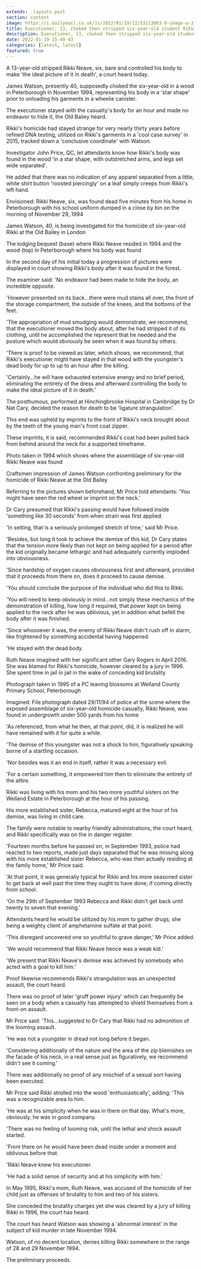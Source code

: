 ```yaml
---
extends: _layouts.post
section: content
image: https://i.dailymail.co.uk/1s/2022/01/19/12/53113063-0-image-a-2_1642593995214.jpg 
title: Executioner, 13, choked then stripped six-year-old student Rikki Neave bare 
description: Executioner, 13, choked then stripped six-year-old student Rikki Neave bare 
date: 2022-01-19-15-49-43 
categories: [latest, latest] 
featured: true 
--- 
```

A 13-year-old stripped Rikki Neave, six, bare and controlled his body to make 'the ideal picture of it in death', a court heard today.

James Watson, presently 40, supposedly choked the six-year-old in a wood in Peterborough in November 1994, representing his body in a 'star shape' prior to unloading his garments in a wheelie canister.

The executioner stayed with the casualty's body for an hour and made no endeavor to hide it, the Old Bailey heard.

Rikki's homicide had stayed strange for very nearly thirty years before refined DNA testing, utilized on Rikki's garments in a 'cool case survey' in 2015, tracked down a 'conclusive coordinate' with Watson.

Investigator John Price, QC, let attendants know how Rikki's body was found in the wood 'in a star shape, with outstretched arms, and legs set wide separated'.

He added that there was no indication of any apparel separated from a little, white shirt button 'roosted piercingly' on a leaf simply creeps from Rikki's left hand.

Envisioned: Rikki Neave, six, was found dead five minutes from his home in Peterborough with his school uniform dumped in a close by bin on the morning of November 29, 1994

James Watson, 40, is being investigated for the homicide of six-year-old Rikki at the Old Bailey in London

The lodging bequest (base) where Rikki Neave resided in 1994 and the wood (top) in Peterborough where his body was found

In the second day of his initial today a progression of pictures were displayed in court showing Rikki's body after it was found in the forest.

The examiner said: 'No endeavor had been made to hide the body, an incredible opposite.

'However presented on its back...there were mud stains all over, the front of the storage compartment, the outside of the knees, and the bottoms of the feet.

'The appropriation of mud smudging would demonstrate, we recommend, that the executioner moved the body about, after he had stripped it of its clothing, until he accomplished the represent that he needed and the posture which would obviously be seen when it was found by others.

'There is proof to be viewed as later, which shows, we recommend, that Rikki's executioner might have stayed in that wood with the youngster's dead body for up to up to an hour after the killing.

'Certainly...he will have exhausted extensive energy and no brief period, eliminating the entirety of the dress and afterward controlling the body to make the ideal picture of it in death.'

The posthumous, performed at Hinchingbrooke Hospital in Cambridge by Dr Nat Cary, decided the reason for death to be 'ligature strangulation'.

This end was upheld by imprints to the front of Rikki's neck brought about by the teeth of the young man's front coat zipper.

These imprints, it is said, recommended Rikki's coat had been pulled back from behind around the neck for a supported timeframe.

Photo taken in 1994 which shows where the assemblage of six-year-old Rikki Neave was found

Craftsmen impression of James Watson confronting preliminary for the homicide of Rikki Neave at the Old Bailey

Referring to the pictures shown beforehand, Mr Price told attendants: 'You might have seen the red wheel or imprint on the neck.'

Dr Cary presumed that Rikki's passing would have followed inside 'something like 30 seconds' from when strain was first applied.

'In setting, that is a seriously prolonged stretch of time,' said Mr Price.

'Besides, but long it took to achieve the demise of this kid, Dr Cary states that the tension more likely than not kept on being applied for a period after the kid originally became lethargic and had adequately currently imploded into obviousness.

'Since hardship of oxygen causes obviousness first and afterward, provided that it proceeds from there on, does it proceed to cause demise.

'You should conclude the purpose of the individual who did this to Rikki.

'You will need to keep obviously in mind...not simply these mechanics of the demonstration of killing, how long it required, that power kept on being applied to the neck after he was oblivious, yet in addition what befell the body after it was finished.

'Since whosoever it was, the enemy of Rikki Neave didn't rush off in alarm, like frightened by something accidental having happened.

'He stayed with the dead body.

Ruth Neave imagined with her significant other Gary Rogers in April 2016. She was blamed for Rikki's homicide, however cleared by a jury in 1996. She spent time in jail in jail in the wake of conceding kid brutality

Photograph taken in 1995 of a PC leaving blossoms at Welland County Primary School, Peterborough

Imagined: File photograph dated 29/11/94 of police at the scene where the exposed assemblage of six-year-old homicide casualty, Rikki Neave, was found in undergrowth under 500 yards from his home

'As referenced, from what he then, at that point, did, it is realized he will have remained with it for quite a while.

'The demise of this youngster was not a shock to him, figuratively speaking borne of a startling occasion.

'Nor besides was it an end in itself, rather it was a necessary evil.

'For a certain something, it empowered him then to eliminate the entirety of the attire.

Rikki was living with his mom and his two more youthful sisters on the Welland Estate in Peterborough at the hour of his passing.

His more established sister, Rebecca, matured eight at the hour of his demise, was living in child care.

The family were notable to nearby friendly administrations, the court heard, and Rikki specifically was on the in danger register.

'Fourteen months before he passed on, in September 1993, police had reacted to two reports, made just days separated that he was missing along with his more established sister Rebecca, who was then actually residing at the family home,' Mr Price said.

'At that point, it was generally typical for Rikki and his more seasoned sister to get back at well past the time they ought to have done, if coming directly from school.

'On the 29th of September 1993 Rebecca and Rikki didn't get back until twenty to seven that evening.'

Attendants heard he would be utilized by his mom to gather drugs, she being a weighty client of amphetamine sulfate at that point.

'This disregard uncovered one so youthful to grave danger,' Mr Price added.

'We would recommend that Rikki Neave hence was a weak kid.'

'We present that Rikki Neave's demise was achieved by somebody who acted with a goal to kill him.'

Proof likewise recommends Rikki's strangulation was an unexpected assault, the court heard.

There was no proof of later 'gruff power injury' which can frequently be seen on a body when a casualty has attempted to shield themselves from a front-on assault.

Mr Price said: 'This...suggested to Dr Cary that Rikki had no admonition of the looming assault.

'He was not a youngster in dread not long before it began.

'Considering additionally of the nature and the area of the zip blemishes on the facade of his neck, in a real sense just as figuratively, we recommend didn't see it coming.'

There was additionally no proof of any mischief of a sexual sort having been executed.

Mr Price said Rikki strolled into the wood 'enthusiastically', adding: 'This was a recognizable area to him.

'He was at his simplicity when he was in there on that day. What's more, obviously, he was in good company.

'There was no feeling of looming risk, until the lethal and shock assault started.

'From there on he would have been dead inside under a moment and oblivious before that.

'Rikki Neave knew his executioner.

'He had a solid sense of security and at his simplicity with him.'

In May 1995, Rikki's mom, Ruth Neave, was accused of the homicide of her child just as offenses of brutality to him and two of his sisters.

She conceded the brutality charges yet she was cleared by a jury of killing Rikki in 1996, the court has heard.

The court has heard Watson was showing a 'abnormal interest' in the subject of kid murder in late November 1994.

Watson, of no decent location, denies killing Rikki somewhere in the range of 28 and 29 November 1994.

The preliminary proceeds.